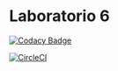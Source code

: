 # Laboratorio 6

[![Codacy Badge](https://app.codacy.com/project/badge/Grade/e5bcc53ec16640ffad7f8fe111352f9f)](https://www.codacy.com/gh/2146013/Laboratorio6-CVDS/dashboard?utm_source=github.com&amp;utm_medium=referral&amp;utm_content=2146013/Laboratorio6-CVDS&amp;utm_campaign=Badge_Grade)

[![CircleCI](https://app.circleci.com/pipelines/github/2146013/Laboratorio6-CVDS.svg?style=svg)](https://app.circleci.com/pipelines/github/2146013/Laboratorio6-CVDS)